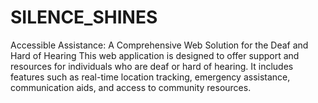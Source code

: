# SILENCE_SHINES
Accessible Assistance: A Comprehensive Web Solution for the Deaf and Hard of Hearing This web application is designed to offer support and resources for individuals who are deaf or hard of hearing. It includes features such as real-time location tracking, emergency assistance, communication aids, and access to community resources.
